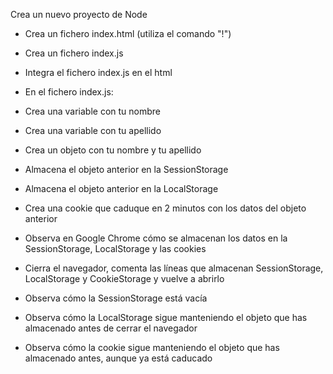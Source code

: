 Crea un nuevo proyecto de Node

* Crea un fichero index.html (utiliza el comando "!")

* Crea un fichero index.js

* Integra el fichero index.js en el html

* En el fichero index.js:

* Crea una variable con tu nombre

* Crea una variable con tu apellido

* Crea un objeto con tu nombre y tu apellido

* Almacena el objeto anterior en la SessionStorage

* Almacena el objeto anterior en la LocalStorage

* Crea una cookie que caduque en 2 minutos con los datos del objeto anterior

* Observa en Google Chrome cómo se almacenan los datos en la SessionStorage, LocalStorage y las cookies

* Cierra el navegador, comenta las líneas que almacenan SessionStorage, LocalStorage y CookieStorage y vuelve a abrirlo

* Observa cómo la SessionStorage está vacía

* Observa cómo la LocalStorage sigue manteniendo el objeto que has almacenado antes de cerrar el navegador

* Observa cómo la cookie sigue manteniendo el objeto que has almacenado antes, aunque ya está caducado